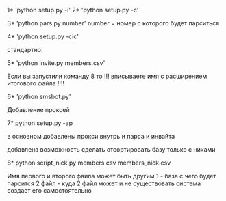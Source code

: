 1* 'python setup.py -i'
2* 'python setup.py -c'

3* 'python pars.py number'
number = номер с которого будет парситься 

4* 'python setup.py -cic'

стандартно:

5* 'python invite.py members.csv' 

Если вы запустили команду 8 то !!! вписываете имя с расширением итогового файла !!!! 

6* 'python smsbot.py'


Добавление проксей

7* python setup.py -ap

в основном добавлены прокси внутрь и парса и инвайта

добавлена возможность сделать отсортировать базу только с никами 

8* python script_nick.py members.csv members_nick.csv

Имя первого и второго файла может быть другим 
1 - база с чего будет парсится 
2 файл - куда 
2 файл может и не существовать 
система создаст его самостоятельно 

